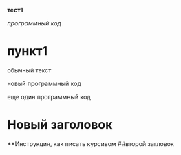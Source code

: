 **тест1**

*программный код*

# пункт1

обычный текст

новый программный код

еще один программный код
# Новый заголовок
**Инструкция, как писать курсивом
##второй загловок